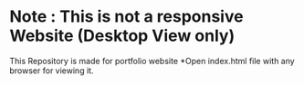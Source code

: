 # Note : This is not a responsive Website (Desktop View only)

This Repository is made for portfolio website
*Open index.html file with any browser for viewing it.
